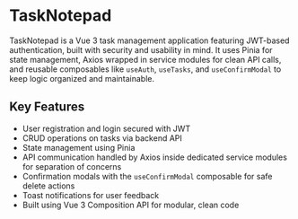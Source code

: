 # TaskNotepad

TaskNotepad is a Vue 3 task management application featuring JWT-based authentication, built with security and usability in mind. It uses Pinia for state management, Axios wrapped in service modules for clean API calls, and reusable composables like `useAuth`, `useTasks`, and `useConfirmModal` to keep logic organized and maintainable.

## Key Features

- User registration and login secured with JWT  
- CRUD operations on tasks via backend API  
- State management using Pinia  
- API communication handled by Axios inside dedicated service modules for separation of concerns  
- Confirmation modals with the `useConfirmModal` composable for safe delete actions  
- Toast notifications for user feedback  
- Built using Vue 3 Composition API for modular, clean code

